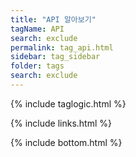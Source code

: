 ```yaml
---
title: "API 알아보기" 
tagName: API
search: exclude
permalink: tag_api.html
sidebar: tag_sidebar
folder: tags
search: exclude
---
```

{% include taglogic.html %}

{% include links.html %}

{% include bottom.html %}

